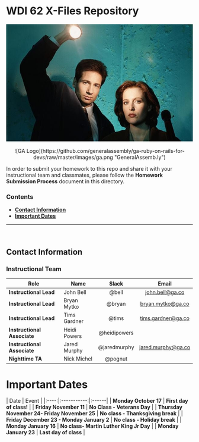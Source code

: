 # WDI 62 X-Files Repository

![xfiles.jpg](xfiles.jpg)

<p align="center">
![GA Logo](https://github.com/generalassembly/ga-ruby-on-rails-for-devs/raw/master/images/ga.png "GeneralAssemb.ly")
<p>

In order to submit your homework to this repo and share it with your instructional team and classmates, please follow the **Homework Submission Process** document in this directory.


### Contents

- [**Contact Information**](#contact-information)
- [**Important Dates**](#important-dates)


<!-- [**Classroom Code of Conduct**](#coc) -->

---

<br>

## Contact Information

### Instructional Team

| Role                   | Name               | Slack       | Email         |
|------------------------|--------------------|:-------------:|:-------------:|
| **Instructional Lead** | John Bell    | @bell  | john.bell@ga.co  |
| **Instructional Lead** | Bryan Mytko | @bryan         | bryan.mytko@ga.co  |
| **Instructional Lead** | Tims Gardner | @tims         | tims.gardner@ga.co  |
| **Instructional Associate** | Heidi Powers      | @heidipowers |  |
| **Instructional Associate** | Jared Murphy      | @jaredmurphy | jared.murphy@ga.co |
| **Nighttime TA** | Nick Michel      | @pognut |  |


# Important Dates

| Date | Event |
|:----:|:-----------:|:------|
| **Monday October 17** | **First day of class!** |
| **Friday November 11** | **No Class - Veterans Day** |
| **Thursday November 24- Friday November 25** | **No class - Thanksgiving break** |
| **Friday December 23 - Monday January 2** | **No class - Holiday break** |
| **Monday January 16** | **No class- Martin Luther King Jr Day** |
| **Monday January 23** | **Last day of class** |
